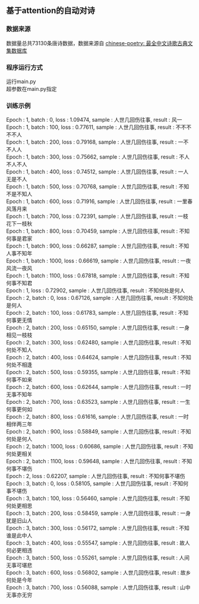 ## 基于attention的自动对诗

### 数据来源
数据量总共73130条唐诗数据，数据来源自
[chinese-poetry: 最全中文诗歌古典文集数据库](https://github.com/chinese-poetry/chinese-poetry)


### 程序运行方式
运行main.py     
超参数在main.py指定    

### 训练示例
Epoch : 1, batch : 0, loss : 1.09474, sample : 人世几回伤往事, result : 风一<eos><eos><eos><eos><eos><eos>     
Epoch : 1, batch : 100, loss : 0.77611, sample : 人世几回伤往事, result : 不不不不不人<eos><eos>      
Epoch : 1, batch : 200, loss : 0.79168, sample : 人世几回伤往事, result : 一不不人人<eos><eos><eos>     
Epoch : 1, batch : 300, loss : 0.75662, sample : 人世几回伤往事, result : 不人不人不人<eos><eos>     
Epoch : 1, batch : 400, loss : 0.74512, sample : 人世几回伤往事, result : 一人无是不人<eos><eos>     
Epoch : 1, batch : 500, loss : 0.70768, sample : 人世几回伤往事, result : 不知不是不知人<eos>     
Epoch : 1, batch : 600, loss : 0.71916, sample : 人世几回伤往事, result : 一里春风落月来<eos>    
Epoch : 1, batch : 700, loss : 0.72391, sample : 人世几回伤往事, result : 一枝花下一枝秋<eos>     
Epoch : 1, batch : 800, loss : 0.70459, sample : 人世几回伤往事, result : 不知何事是君家<eos>     
Epoch : 1, batch : 900, loss : 0.66287, sample : 人世几回伤往事, result : 不知人事不知年<eos>     
Epoch : 1, batch : 1000, loss : 0.66619, sample : 人世几回伤往事, result : 一夜风流一夜风<eos>      
Epoch : 1, batch : 1100, loss : 0.67818, sample : 人世几回伤往事, result : 不知何事不知君<eos>      
Epoch : 1, loss : 0.72902, sample : 人世几回伤往事, result : 不知何处是何人<eos>     
Epoch : 2, batch : 0, loss : 0.67126, sample : 人世几回伤往事, result : 不知何处是何人<eos>      
Epoch : 2, batch : 100, loss : 0.61783, sample : 人世几回伤往事, result : 不知何事更无情<eos>     
Epoch : 2, batch : 200, loss : 0.65150, sample : 人世几回伤往事, result : 一身相见一枝枝<eos>      
Epoch : 2, batch : 300, loss : 0.62480, sample : 人世几回伤往事, result : 不知何处不知人<eos>      
Epoch : 2, batch : 400, loss : 0.64624, sample : 人世几回伤往事, result : 不知何处不相逢<eos>     
Epoch : 2, batch : 500, loss : 0.59355, sample : 人世几回伤往事, result : 不知何事不如来<eos>     
Epoch : 2, batch : 600, loss : 0.62644, sample : 人世几回伤往事, result : 一时无事不知年<eos>      
Epoch : 2, batch : 700, loss : 0.63523, sample : 人世几回伤往事, result : 一生何事更何如<eos>     
Epoch : 2, batch : 800, loss : 0.61616, sample : 人世几回伤往事, result : 一时相伴两三年<eos>     
Epoch : 2, batch : 900, loss : 0.58849, sample : 人世几回伤往事, result : 不知何处是何人<eos>     
Epoch : 2, batch : 1000, loss : 0.60686, sample : 人世几回伤往事, result : 不知何处更相关<eos>     
Epoch : 2, batch : 1100, loss : 0.59648, sample : 人世几回伤往事, result : 不知何事不堪伤<eos>     
Epoch : 2, loss : 0.62207, sample : 人世几回伤往事, result : 不知何事不堪伤<eos>      
Epoch : 3, batch : 0, loss : 0.58105, sample : 人世几回伤往事, result : 不知何事不堪伤<eos>      
Epoch : 3, batch : 100, loss : 0.56460, sample : 人世几回伤往事, result : 不知何处更相思<eos>      
Epoch : 3, batch : 200, loss : 0.58459, sample : 人世几回伤往事, result : 一身犹是旧山人<eos>     
Epoch : 3, batch : 300, loss : 0.56172, sample : 人世几回伤往事, result : 不知谁是此中人<eos>    
Epoch : 3, batch : 400, loss : 0.55547, sample : 人世几回伤往事, result : 故人何必更相违<eos>   
Epoch : 3, batch : 500, loss : 0.55261, sample : 人世几回伤往事, result : 人间无事可堪悲<eos>   
Epoch : 3, batch : 600, loss : 0.56802, sample : 人世几回伤往事, result : 故乡何处是今年<eos>    
Epoch : 3, batch : 700, loss : 0.56088, sample : 人世几回伤往事, result : 山中无事亦无穷<eos>    
